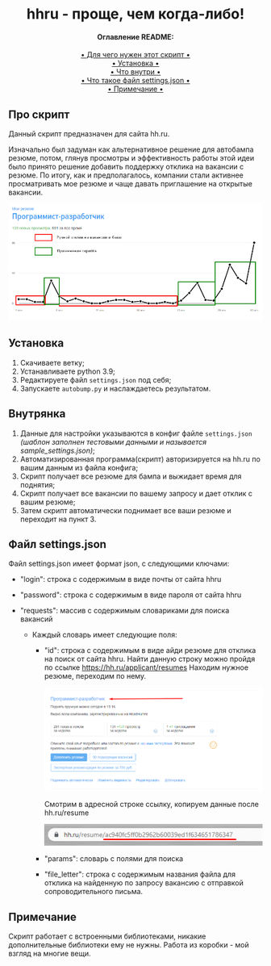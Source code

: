 <h1 align="center">
  hhru - проще, чем когда-либо!
</h1>


<h4 align="center">Оглавление README:</h4>
<div align="center">
    <a href="#про-скрипт"> • Для чего нужен этот скрипт • </a><br>
    <a href="#установка"> • Установка • </a><br>
    <a href="#внутрянка"> • Что внутри • </a><br>
    <a href="#файл-settingsjson"> • Что такое файл settings.json • </a><br>
    <a href="#примечание"> • Примечание • </a>
</div>


## Про скрипт
Данный скрипт предназначен для сайта hh.ru.

Изначально был задуман как альтернативное решение для автобампа резюме, потом, глянув просмотры и эффективность работы этой идеи было принято решение добавить поддержку отклика на вакансии с резюме. По итогу, как и предполагалось, компании стали активнее просматривать мое резюме и чаще давать приглашение на открытые вакансии.


![Красивая картиночка :)](/hhru.png)


## Установка
1. Скачиваете ветку;
2. Устанавливаете python 3.9;
3. Редактируете файл `settings.json` под себя;
4. Запускаете `autobump.py` и наслаждаетесь результатом.


## Внутрянка
1. Данные для настройки указываются в конфиг файле `settings.json` *(шаблон заполнен тестовыми данными и называется sample_settings.json)*;
2. Автоматизированная программа(скрипт) авторизируется на hh.ru по вашим данным из файла конфига;
3. Скрипт получает все резюме для бампа и выжидает время для поднятия;
4. Скрипт получает все вакансии по вашему запросу и дает отклик с вашим резюме;
5. Затем скрипт автоматически поднимает все ваши резюме и переходит на пункт 3.


## Файл settings.json
Файл settings.json имеет формат json, с следующими ключами:

* "login": строка с содержимым в виде почты от сайта hhru

* "password": строка с содержимым в виде пароля от сайта hhru

* "requests": массив с содержимым словариками для поиска вакансий
  * Каждый словарь имеет следующие поля:
    - "id": строка с содержимым в виде айди резюме для отклика на поиск от сайта hhru.
      Найти данную строку можно пройдя по ссылке https://hh.ru/applicant/resumes
      Находим нужное резюме, переходим по нему.

      ![Находим нужное резюме](/resume.png)

      Смотрим в адресной строке ссылку, копируем данные после hh.ru/resume

      ![Айди резюме](/resume2.png)

    - "params": словарь с полями для поиска

    - "file_letter": строка с содержимым названия файла для отклика на найденную по запросу вакансию с отправкой сопроводительного письма.


## Примечание
Скрипт работает с встроенными библиотеками, никакие дополнительные библиотеки ему не нужны.
Работа из коробки - мой взгляд на многие вещи.